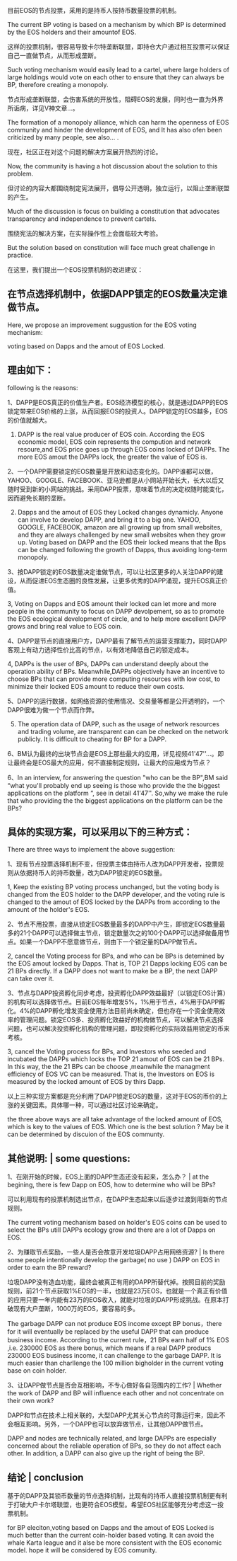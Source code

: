 目前EOS的节点投票，采用的是持币人按持币数量投票的机制。

The current BP voting is based on a mechanism by which BP is determined by the EOS holders and their amountof EOS.

这样的投票机制，很容易导致卡尔特垄断联盟，即持仓大户通过相互投票可以保证自己一直做节点，从而形成垄断。

Such voting mechanism would easily lead to a cartel, where large holders of large holdings would vote on each other to ensure that they can always be  BP, therefore creating a monopoly.

节点形成垄断联盟，会伤害系统的开放性，阻碍EOS的发展，同时也一直为外界所诟病，详见V神文章...。

The formation of a monopoly alliance, which can harm the openness of EOS community and hinder the development of EOS, and It has also ofen been criticized by many people, see also... .

现在，社区正在对这个问题的解决方案展开热烈的讨论。

Now, the community is having a hot discussion about the solution to this problem.

但讨论的内容大都围绕制定宪法展开，倡导公开透明，独立运行，以阻止垄断联盟的产生。

Much of the discussion is focus on  building a constitution that advocates transparency and independence to prevent cartels.

围绕宪法的解决方案，在实际操作性上会面临较大考验。

But the solution based on  constitution will face much great challenge in practice.

在这里，我们提出一个EOS投票机制的改进建议：

## 在节点选择机制中，依据DAPP锁定的EOS数量决定谁做节点。

Here, we propose an improvement suggustion for the EOS voting mechanism:

voting based on Dapps and the amout of EOS Locked.

## 理由如下：

following is the reasons:

1、DAPP是EOS真正的价值生产者。EOS经济模型的核心，就是通过DAPP的EOS锁定带来EOS价格的上涨，从而回报EOS的投资人。DAPP锁定的EOS越多，EOS的价值就越大。

1. DAPP is the real value producer of EOS coin.  According  the EOS economic model, EOS coin represents the compution and network resoure,and EOS price goes up  through EOS coins locked of DAPPs. The more EOS amout the DAPPs  lock, the greater the value of EOS is.

2、一个DAPP需要锁定的EOS数量是开放和动态变化的。DAPP谁都可以做，YAHOO、GOOGLE、FACEBOOK、亚马逊都是从小网站开始长大，长大以后又随时受到新的小网站的挑战。采用DAPP投票，意味着节点的决定权随时能变化，因而避免长期的垄断。

2. Dapps and the amout of EOS they Locked changes dynamicly. Anyone can involve to develop DAPP, and bring it to a big one. YAHOO, GOOGLE, FACEBOOK, amazon are all growing up from small websites, and they are always challenged by new small websites when they grow up. Voting based on DAPP and the EOS their locked means that the Bps can be changed following the growth of Dapps, thus avoiding long-term monopoly.

3、按DAPP锁定的EOS数量决定谁做节点，可以让社区更多的人关注DAPP的建设，从而促进EOS生态圈的良性发展，让更多优秀的DAPP涌现，提升EOS真正价值。

3, Voting on Dapps and EOS amount their locked can let more and more people in the community to focus on DAPP devolpement, so as to promote  the EOS ecological development of circle, and to help more excellent DAPP grows and bring real value to  EOS coin.

4、DAPP是节点的直接用户方，DAPP最有了解节点的运营支撑能力，同时DAPP客观上有动力选择性价比高的节点，以有效地降低自己的锁定成本。

4, DAPPs is the user of BPs, DAPPs  can understand deeply about the operation  ability of BPs. Meanwhile,DAPPs objectively have an incentive to choose BPs that can provide more computing resources with low cost, to minimize their locked EOS amount  to reduce their own costs.

5、DAPP的运行数据，如网络资源的使用情况、交易量等都是公开透明的，一个DAPP很难为做一个节点而作弊。

5. The operation data of DAPP, such as the usage of network resources and trading volume, are transparent can can be checked on the network publicly. It is  difficult to cheating for BP for a DAPP.

6、BM认为最终的出块节点会是EOS上那些最大的应用，详见视频41'47''...。即让最终会是EOS最大的应用，何不直接制定规则，让最大的应用成为节点？

6、In an interview, for answering the question "who can be the BP",BM said  “what you'll probably end up seeing is those who provide the the biggest  applications on the platform “, see in detail 41'47''. So,why we make the rule that  who providing  the the biggest  applications on the platform can be the BPs?

## 具体的实现方案，可以采用以下的三种方式：

There are three ways to implement the above suggestion:

1、现有节点投票选择机制不变，但投票主体由持币人改为DAPP开发者，投票规则从依据持币人的持币数量，改为DAPP锁定的EOS数量。

1, Keep the existing BP voting process  unchanged, but the voting body is changed from the EOS holder to the DAPP developer, and the voting rule is  changed to the amout of  EOS locked by the DAPPs from  according to the amount of the holder's EOS.

2、节点不用投票，直接从锁定EOS数量最多的DAPP中产生，即锁定EOS数量最多的21个DAPP可以选择做主节点，锁定数量次之的100个DAPP可以选择做备用节点。如果一个DAPP不愿意做节点，则由下一个锁定量的DAPP做节点。

2, cancel the Voting process for BPs, and who can be BPs is detemined by the EOS amout locked by Dapps. That is,  TOP 21 Dapps locking EOS can be 21 BPs directly.  If a DAPP does not want to make be a BP, the next DAPP can take over it.

3、节点与DAPP投资孵化同步考虑，投资孵化DAPP效益最好（以锁定EOS计算）的机构可以选择做节点。目前EOS每年增发5%，1%用于节点，4%用于DAPP孵化。4%的DAPP孵化增发资金使用方法目前尚未确定，但也存在一个资金使用效率的管理问题。锁定EOS多、投资孵化效益好的机构做节点，可以解决节点选择问题，也可以解决投资孵化机构的管理问题，即投资孵化的实际效益用锁定的币来考核。

3,  cancel the Voting process for BPs, and Investors who seeded and incubated the DAPPs which locks the TOP 21 amout of  EOS can be 21 BPs. In this way,  the  the 21 BPs can be choose ,meanwhile the managment efficiency of EOS VC can be measured. That is, the Investors on EOS is measured by the locked amount of EOS by thirs Dapp.

以上三种实现方案都是充分利用了DAPP锁定EOS的数量，这对于EOS的币价的上涨的关键因素。具体哪一种，可以通过社区讨论来确定。

the three above ways are all take advantage of the locked amount of EOS, which is key to the values of EOS. Which one is the best solution ?  May be it can be determined by discuion of the EOS communty.

## 其他说明: | some questions:

1、在刚开始的时候，EOS上面的DAPP生态还没有起来，怎么办？  | at the begining, there is few Dapp on EOS,  how to determine who will be BPs?

可以利用现有的投票机制选出节点，在DAPP生态起来以后逐步过渡到用新的节点规则。

The current voting mechanism based on holder's EOS coins  can be used to select the BPs utill   DAPPs ecology grow and there are a lot of Dapps on EOS.

2、为赚取节点奖励，一些人是否会故意开发垃圾DAPP占用网络资源? | Is there some people intentionally develop the garbage( no use ) DAPP on EOS in order to earn the BP reward?

垃圾DAPP没有造血功能，最终会被真正有用的DAPP所替代掉。按照目前的奖励规则，前21个节点获取1%EOS的一半，也就是23万EOS，也就是一个真正有价值的应用只要一年内能有23万的EOS收入，就能对垃圾的DAPP形成挑战。在原本打破现有大户垄断，1000万的EOS，要容易的多。

The garbage  DAPP can not produce EOS income  except BP bonus，there for it will eventually be replaced by the useful DAPP that can produce business income. According to the current rule，21 BPs earn half of 1%  EOS ,i.e. 230000 EOS as there bonus, which means if a real DAPP producs  230000 EOS  business income, it can challenge to the garbage  DAPP. It is much easier than charllenge the  100 million bigholder in the current voting base on coin holder. 

3、让DAPP做节点是否会互相影响，不专心做好各自范围内的工作? | Whether the work of  DAPP and BP will influence each other and not concentrate on  their own work?

DAPP和节点在技术上相关联的，大型DAPP尤其关心节点的可靠运行来，因此不会相互影响。另外，一个DAPP也可以放弃做节点，让其他DAPP做节点。

DAPP and nodes are technically related, and large DAPPs are especially concerned about the reliable operation of BPs, so they do not affect each other. In addition, a DAPP can also give up the right of being the BP.

## 结论 | conclusion

基于的DAPP及其锁币数量的节点选择机制，比现有的持币人直接投票机制更有利于打破大户卡尔塔联盟，也更符合EOS模型。希望EOS社区能够充分考虑这一投票机制。

for BP eleciton,voting based on Dapps and the amout of EOS Locked is much better than the current coin-holder based voting. It can avoid the whale Karta league and it alse be more consistent with the EOS economic model. hope it will be considered by EOS comunity.
